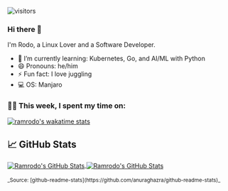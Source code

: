 ![visitors](https://visitor-badge.laobi.icu/badge?page_id=ramrodo.ramrodo)

### Hi there 👋

I'm Rodo, a Linux Lover and a Software Developer.

- 🌱 I’m currently learning: Kubernetes, Go, and AI/ML with Python
- 😄 Pronouns: he/him
- ⚡ Fun fact: I love juggling
- 💻 OS: Manjaro

<!--
- 👯 I’m looking to collaborate on ...
- 🤔 I’m looking for help with ...
- 💬 Ask me about ...
- 📫 How to reach me: ...
-->

### 🧑‍💻  This week, I spent my time on:

[![ramrodo's wakatime stats](https://github-readme-stats.vercel.app/api/wakatime?username=ramrodo&theme=gotham)](https://github.com/ramrodo/ramrodo)


## &#x1f4c8; GitHub Stats

<a href="https://github.com/ramrodo/ramrodo">
  <img align="center" src="https://github-readme-stats.vercel.app/api/top-langs/?username=ramrodo&langs_count=8&theme=gotham&layout=compact" alt="Ramrodo's GitHub Stats" />
</a>

<a href="https://github.com/ramrodo/ramrodo">
  <img align="center" src="https://github-readme-stats.vercel.app/api?username=ramrodo&hide=stars&show_icons=true&count_private=true&theme=gotham&custom_title=Github Stats" alt="Ramrodo's GitHub Stats" />
</a>

</br>
</br>
<sup>_Source: [github-readme-stats](https://github.com/anuraghazra/github-readme-stats)_</sup>
